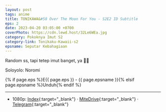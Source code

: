```yaml
---
layout: post
tags: anime
title: TONIKAWA&#58 Over The Moon For You - S2E2 ID Subtitle
eps: 2
date: 2023-04-20 03:05:00 +0700
coverPhoto: https://cdn.lewd.host/32Le6WEa.jpg
category: Pokoknya Imut S2
category-link: Tonikaku-Kawaii-s2
epsname: Seputar Kebahagiaan
---
```


Random ss, tapi tetep imut banget, ya 🥰🥰

Soloyolo: Noromi

{% if page.eps %}E{{ page.eps }} - {{ page.epsname }}{% elsif page.epsname %}Unduh{% endif %}

---
- 1080p: [Index](https://bit.ly/43JFCIx){:target="_blank"} &middot; [MiteDrive](https://mitedrive.com/view/aCIVI3){:target="_blank"} &middot; [Telegram](https://t.me/a1fansubweeklies/282){:target="_blank"}
